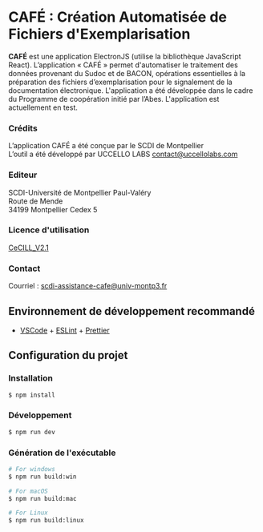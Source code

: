 # CAFÉ : Création Automatisée de Fichiers d'Exemplarisation

**CAFÉ** est une application ElectronJS (utilise la bibliothèque JavaScript React).
L’application « CAFÉ » permet d'automatiser le traitement des données provenant du Sudoc et de BACON, opérations essentielles à la préparation des fichiers d’exemplarisation pour le signalement de la documentation électronique. L'application a été développée dans le cadre du Programme de coopération initié par l’Abes.
L'application est actuellement en test.

### Crédits
L’application CAFÉ a été conçue par le SCDI de Montpellier\
L’outil a été développé par UCCELLO LABS contact@uccellolabs.com  

### Editeur
SCDI-Université de Montpellier Paul-Valéry\
Route de Mende\
34199 Montpellier Cedex 5

### Licence d'utilisation
[CeCILL_V2.1](https://cecill.info/licences/Licence_CeCILL_V2.1-fr.txt)

### Contact
Courriel : [scdi-assistance-cafe@univ-montp3.fr](mailto:scdi-assistance-cafe@univ-montp3.fr)


## Environnement de développement recommandé

- [VSCode](https://code.visualstudio.com/) + [ESLint](https://marketplace.visualstudio.com/items?itemName=dbaeumer.vscode-eslint) + [Prettier](https://marketplace.visualstudio.com/items?itemName=esbenp.prettier-vscode)

## Configuration du projet

### Installation

```bash
$ npm install
```

### Développement

```bash
$ npm run dev
```

### Génération de l'exécutable

```bash
# For windows
$ npm run build:win

# For macOS
$ npm run build:mac

# For Linux
$ npm run build:linux
```

